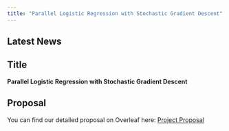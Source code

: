 ```yaml
---
title: "Parallel Logistic Regression with Stochastic Gradient Descent"
---
```


## Latest News

## Title
**Parallel Logistic Regression with Stochastic Gradient Descent**

## Proposal
You can find our detailed proposal on Overleaf here:
[Project Proposal](https://www.overleaf.com/read/jrzbndwvschs#e884d0)
